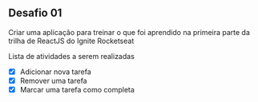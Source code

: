 ## Desafio 01

Criar uma aplicação para treinar o que foi aprendido na primeira parte da trilha de ReactJS do Ignite Rocketseat

Lista de atividades a serem realizadas

- [X] Adicionar nova tarefa
- [X] Remover uma tarefa
- [X] Marcar uma tarefa como completa